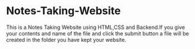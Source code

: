 # Notes-Taking-Website
This is a Notes Taking Website using HTML,CSS and Backend.If you give your contents and name of the file and click the submit button a file will be created in the folder you have kept your website.
